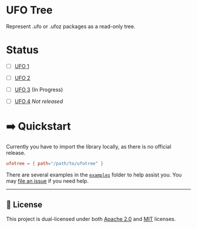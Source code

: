 # UFO Tree
Represent .ufo or .ufoz packages as a read-only tree.

# Status
- [ ] [UFO 1](https://unifiedfontobject.org/versions/ufo1/)
- [ ] [UFO 2](https://unifiedfontobject.org/versions/ufo2/)
- [ ] [UFO 3](https://unifiedfontobject.org/versions/ufo3/) (In Progress)
- [ ] [UFO 4](https://unifiedfontobject.org/versions/ufo4/) *Not released*


# ➡️ Quickstart

Currently you have to import the library locally, as there is no official release.

```toml
ufotree = { path="/path/to/ufotree" }
```

There are several examples in the [`examples`](examples) folder to help assist you. You may [file an issue](https://github.com/simbleau/ufo-tree/issues/new) if you need help.

---

## 🔏 License
This project is dual-licensed under both [Apache 2.0](LICENSE-APACHE) and [MIT](LICENSE-MIT) licenses.